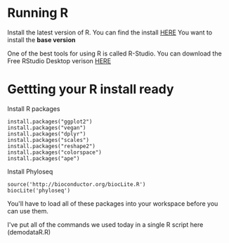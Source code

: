 # Running R

Install the latest version of R. You can find the install [HERE](https://cran.rstudio.com/) You want to install the **base version**

One of the best tools for using R is called R-Studio. You can download the Free RStudio Desktop verison [HERE](https://www.rstudio.com/products/rstudio/download/#download)



# Gettting your R install ready

Install R packages

```
install.packages("ggplot2")
install.packages("vegan")
install.packages("dplyr")
install.packages("scales")
install.packages("reshape2")
install.packages("colorspace")
install.packages("ape")
```

Install Phyloseq

```
source('http://bioconductor.org/biocLite.R')
biocLite('phyloseq')
```

You'll have to load all of these packages into your workspace before you can use them.

I've put all of the commands we used today in a single R script here (demodataR.R)
